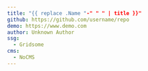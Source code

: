 ```yaml
---
title: "{{ replace .Name "-" " " | title }}"
github: https://github.com/username/repo
demo: https://www.demo.com
author: Unknown Author
ssg:
  - Gridsome
cms:
  - NoCMS
---
```

